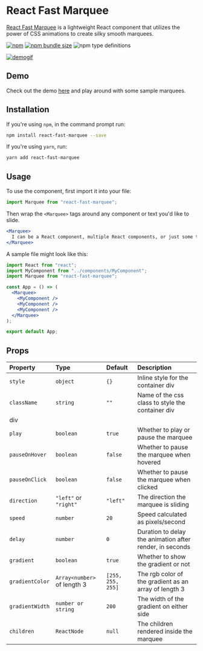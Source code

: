 # React Fast Marquee

[React Fast Marquee](https://www.react-fast-marquee.com) is a lightweight React component that utilizes the power of CSS animations to create silky smooth marquees.

[![npm](https://img.shields.io/npm/v/react-fast-marquee.svg)](https://www.npmjs.com/package/react-fast-marquee)
[![npm bundle size](https://img.shields.io/bundlephobia/min/react-fast-marquee.svg)](https://bundlephobia.com/result?p=react-fast-marquee)
![npm type definitions](https://img.shields.io/npm/types/react-fast-marquee.svg)

[![demogif][2]][1]

[1]: https://www.react-fast-marquee.com
[2]: https://media.giphy.com/media/6ritiN2cpvpsyz4fo6/giphy.gif "demo gif"

## Demo

Check out the demo [here](https://www.react-fast-marquee.com) and play around with some sample marquees.

## Installation

If you're using `npm`, in the command prompt run:

```sh
npm install react-fast-marquee --save
```

If you're using `yarn`, run:

```sh
yarn add react-fast-marquee
```

## Usage

To use the component, first import it into your file:

```jsx
import Marquee from "react-fast-marquee";
```

Then wrap the `<Marquee>` tags around any component or text you'd like to slide.

```jsx
<Marquee>
  I can be a React component, multiple React components, or just some text.
</Marquee>
```

A sample file might look like this:

```jsx
import React from "react";
import MyComponent from "../components/MyComponent";
import Marquee from "react-fast-marquee";

const App = () => (
  <Marquee>
    <MyComponent />
    <MyComponent />
    <MyComponent />
  </Marquee>
);

export default App;
```

## Props

| Property        | Type                        | Default           | Description                                              |
| :-------------- | :-------------------------- | :---------------- | :------------------------------------------------------- |
| `style`         | `object`                    | `{}`              | Inline style for the container div                       |
| `className`     | `string`                    | `""`              | Name of the css class to style the container div         |
| div             |
| `play`          | `boolean`                   | `true`            | Whether to play or pause the marquee                     |
| `pauseOnHover`  | `boolean`                   | `false`           | Whether to pause the marquee when hovered                |
| `pauseOnClick`  | `boolean`                   | `false`           | Whether to pause the marquee when clicked                |
| `direction`     | `"left"` or `"right"`       | `"left"`          | The direction the marquee is sliding                     |
| `speed`         | `number`                    | `20`              | Speed calculated as pixels/second                        |
| `delay`         | `number`                    | `0`               | Duration to delay the animation after render, in seconds |
| `gradient`      | `boolean`                   | `true`            | Whether to show the gradient or not                      |
| `gradientColor` | `Array<number>` of length 3 | `[255, 255, 255]` | The rgb color of the gradient as an array of length 3    |
| `gradientWidth` | `number or string`          | `200`             | The width of the gradient on either side                 |
| `children`      | `ReactNode`                 | `null`            | The children rendered inside the marquee                 |

